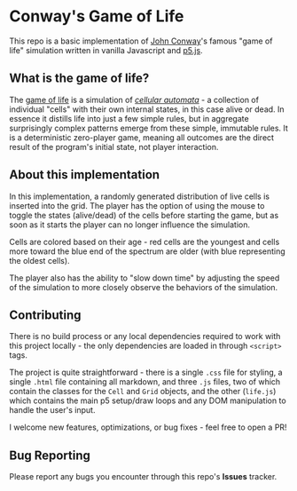 # Conway's Game of Life

This repo is a basic implementation of [John Conway](https://en.wikipedia.org/wiki/John_Horton_Conway)'s famous "game of life" simulation written in vanilla Javascript and [p5.js](https://p5js.org/).

## What is the game of life?

The [game of life](https://en.wikipedia.org/wiki/Conway%27s_Game_of_Life) is a simulation of [_cellular automata_](https://en.wikipedia.org/wiki/Cellular_automaton) - a collection of individual "cells" with their own internal states, in this case alive or dead. In essence it distills life into just a few simple rules, but in aggregate surprisingly complex patterns emerge from these simple, immutable rules. It is a deterministic zero-player game, meaning all outcomes are the direct result of the program's initial state, not player interaction.

## About this implementation

In this implementation, a randomly generated distribution of live cells is inserted into the grid. The player has the option of using the mouse to toggle the states (alive/dead) of the cells before starting the game, but as soon as it starts the player can no longer influence the simulation.

Cells are colored based on their age - red cells are the youngest and cells more toward the blue end of the spectrum are older (with blue representing the oldest cells).

The player also has the ability to "slow down time" by adjusting the speed of the simulation to more closely observe the behaviors of the simulation.

## Contributing

There is no build process or any local dependencies required to work with this project locally - the only dependencies are loaded in through `<script>` tags.

The project is quite straightforward - there is a single `.css` file for styling, a single `.html` file containing all markdown, and three `.js` files, two of which contain the classes for the `Cell` and `Grid` objects, and the other (`life.js`) which contains the main p5 setup/draw loops and any DOM manipulation to handle the user's input.

I welcome new features, optimizations, or bug fixes - feel free to open a PR!

## Bug Reporting

Please report any bugs you encounter through this repo's **Issues** tracker.
